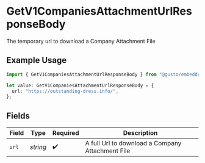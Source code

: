 # GetV1CompaniesAttachmentUrlResponseBody

The temporary url to download a Company Attachment File

## Example Usage

```typescript
import { GetV1CompaniesAttachmentUrlResponseBody } from "@gusto/embedded-api/models/operations/getv1companiesattachmenturl.js";

let value: GetV1CompaniesAttachmentUrlResponseBody = {
  url: "https://outstanding-dress.info/",
};
```

## Fields

| Field                                            | Type                                             | Required                                         | Description                                      |
| ------------------------------------------------ | ------------------------------------------------ | ------------------------------------------------ | ------------------------------------------------ |
| `url`                                            | *string*                                         | :heavy_check_mark:                               | A full Url to download a Company Attachment File |